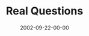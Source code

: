 ---
layout: message
category: message
series: "Living Out Loud"
title: "Real Questions"
date: 2002-09-22-00-00
message_id: 263
audio: "http://s3.amazonaws.com/crossroadsaudiomessages/Real%20Questions.mp3"
audio-duration: "36:17"
flag: "N"
---